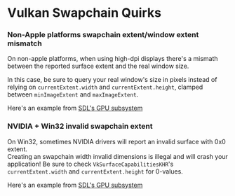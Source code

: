 # Vulkan Swapchain Quirks

### Non-Apple platforms swapchain extent/window extent mismatch
On non-apple platforms, when using high-dpi displays there's a mismath between the reported surface extent and the real window size.

In this case, be sure to query your real window's size in pixels instead of relying on `currentExtent.width` and `currentExtent.height`, clamped between `minImageExtent` and `maxImageExtent`.

Here's an example from [SDL's GPU subsystem](https://github.com/libsdl-org/SDL/blob/9da46bc37fb9920f5ee12b187f165a30339985cc/src/gpu/vulkan/SDL_gpu_vulkan.c#L9669)

### NVIDIA + Win32 invalid swapchain extent
On Win32, sometimes NVIDIA drivers will report an invalid surface with 0x0 extent.\
Creating an swapchain width invalid dimensions is illegal and will crash your application!
Be sure to check `VkSurfaceCapabilitiesKHR`'s `currentExtent.width` and `currentExtent.height` for 0-values. 

Here's an example from [SDL's GPU subsystem](https://github.com/libsdl-org/SDL/blob/9da46bc37fb9920f5ee12b187f165a30339985cc/src/gpu/vulkan/SDL_gpu_vulkan.c#L4525)